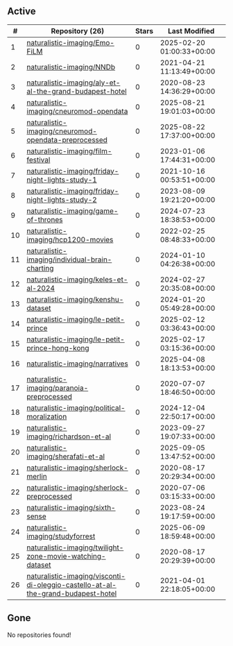 ## Active
| # | Repository (26) | Stars | Last Modified |
| --- | --- | --- | --- |
| 1 | [naturalistic-imaging/Emo-FiLM](https://hub.datalad.org/naturalistic-imaging/Emo-FiLM) | 0 | 2025-02-20 01:00:33+00:00 |
| 2 | [naturalistic-imaging/NNDb](https://hub.datalad.org/naturalistic-imaging/NNDb) | 0 | 2021-04-21 11:13:49+00:00 |
| 3 | [naturalistic-imaging/aly-et-al-the-grand-budapest-hotel](https://hub.datalad.org/naturalistic-imaging/aly-et-al-the-grand-budapest-hotel) | 0 | 2020-08-23 14:36:29+00:00 |
| 4 | [naturalistic-imaging/cneuromod-opendata](https://hub.datalad.org/naturalistic-imaging/cneuromod-opendata) | 0 | 2025-08-21 19:01:03+00:00 |
| 5 | [naturalistic-imaging/cneuromod-opendata-preprocessed](https://hub.datalad.org/naturalistic-imaging/cneuromod-opendata-preprocessed) | 0 | 2025-08-22 17:37:00+00:00 |
| 6 | [naturalistic-imaging/film-festival](https://hub.datalad.org/naturalistic-imaging/film-festival) | 0 | 2023-01-06 17:44:31+00:00 |
| 7 | [naturalistic-imaging/friday-night-lights-study-1](https://hub.datalad.org/naturalistic-imaging/friday-night-lights-study-1) | 0 | 2021-10-16 00:53:51+00:00 |
| 8 | [naturalistic-imaging/friday-night-lights-study-2](https://hub.datalad.org/naturalistic-imaging/friday-night-lights-study-2) | 0 | 2023-08-09 19:21:20+00:00 |
| 9 | [naturalistic-imaging/game-of-thrones](https://hub.datalad.org/naturalistic-imaging/game-of-thrones) | 0 | 2024-07-23 18:38:53+00:00 |
| 10 | [naturalistic-imaging/hcp1200-movies](https://hub.datalad.org/naturalistic-imaging/hcp1200-movies) | 0 | 2022-02-25 08:48:33+00:00 |
| 11 | [naturalistic-imaging/individual-brain-charting](https://hub.datalad.org/naturalistic-imaging/individual-brain-charting) | 0 | 2024-01-10 04:26:38+00:00 |
| 12 | [naturalistic-imaging/keles-et-al-2024](https://hub.datalad.org/naturalistic-imaging/keles-et-al-2024) | 0 | 2024-02-27 20:35:08+00:00 |
| 13 | [naturalistic-imaging/kenshu-dataset](https://hub.datalad.org/naturalistic-imaging/kenshu-dataset) | 0 | 2024-01-20 05:49:28+00:00 |
| 14 | [naturalistic-imaging/le-petit-prince](https://hub.datalad.org/naturalistic-imaging/le-petit-prince) | 0 | 2025-02-12 03:36:43+00:00 |
| 15 | [naturalistic-imaging/le-petit-prince-hong-kong](https://hub.datalad.org/naturalistic-imaging/le-petit-prince-hong-kong) | 0 | 2025-02-17 03:15:36+00:00 |
| 16 | [naturalistic-imaging/narratives](https://hub.datalad.org/naturalistic-imaging/narratives) | 0 | 2025-04-08 18:13:53+00:00 |
| 17 | [naturalistic-imaging/paranoia-preprocessed](https://hub.datalad.org/naturalistic-imaging/paranoia-preprocessed) | 0 | 2020-07-07 18:46:50+00:00 |
| 18 | [naturalistic-imaging/political-moralization](https://hub.datalad.org/naturalistic-imaging/political-moralization) | 0 | 2024-12-04 22:50:17+00:00 |
| 19 | [naturalistic-imaging/richardson-et-al](https://hub.datalad.org/naturalistic-imaging/richardson-et-al) | 0 | 2023-09-27 19:07:33+00:00 |
| 20 | [naturalistic-imaging/sherafati-et-al](https://hub.datalad.org/naturalistic-imaging/sherafati-et-al) | 0 | 2025-09-05 13:47:52+00:00 |
| 21 | [naturalistic-imaging/sherlock-merlin](https://hub.datalad.org/naturalistic-imaging/sherlock-merlin) | 0 | 2020-08-17 20:29:34+00:00 |
| 22 | [naturalistic-imaging/sherlock-preprocessed](https://hub.datalad.org/naturalistic-imaging/sherlock-preprocessed) | 0 | 2020-07-06 03:15:33+00:00 |
| 23 | [naturalistic-imaging/sixth-sense](https://hub.datalad.org/naturalistic-imaging/sixth-sense) | 0 | 2023-08-24 19:17:59+00:00 |
| 24 | [naturalistic-imaging/studyforrest](https://hub.datalad.org/naturalistic-imaging/studyforrest) | 0 | 2025-06-09 18:59:48+00:00 |
| 25 | [naturalistic-imaging/twilight-zone-movie-watching-dataset](https://hub.datalad.org/naturalistic-imaging/twilight-zone-movie-watching-dataset) | 0 | 2020-08-17 20:29:39+00:00 |
| 26 | [naturalistic-imaging/visconti-di-oleggio-castello-at-al-the-grand-budapest-hotel](https://hub.datalad.org/naturalistic-imaging/visconti-di-oleggio-castello-at-al-the-grand-budapest-hotel) | 0 | 2021-04-01 22:18:05+00:00 |

## Gone
No repositories found!
